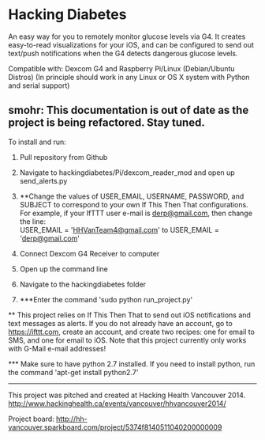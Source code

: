 Hacking Diabetes
===============

An easy way for you to remotely monitor glucose levels via G4. It creates easy-to-read visualizations for your iOS, and can be configured to send out text/push notifications when the G4 detects dangerous glucose levels.

Compatible with: Dexcom G4 and Raspberry Pi/Linux (Debian/Ubuntu Distros)
(In principle should work in any Linux or OS X system with Python and serial support)


smohr: This documentation is out of date as the project is being refactored. Stay tuned.
--------------
To install and run:

1. Pull repository from Github

2. Navigate to hackingdiabetes/Pi/dexcom_reader_mod and open up send_alerts.py

3. **Change the values of USER_EMAIL, USERNAME, PASSWORD, and SUBJECT to correspond to your own If This Then That configurations. For example, if your IfTTT user e-mail is derp@gmail.com, then change the line:  
USER_EMAIL = 'HHVanTeam4@gmail.com' to USER_EMAIL = 'derp@gmail.com'

4. Connect Dexcom G4 Receiver to computer

5. Open up the command line

6. Navigate to the hackingdiabetes folder

7. ***Enter the command 'sudo python run_project.py'


** This project relies on If This Then That to send out iOS notifications and text messages as alerts. If you do not already have an account, go to https://ifttt.com, create an account, and create two recipes: one for email to SMS, and one for email to iOS. Note that this project currently only works with G-Mail e-mail addresses!

*** Make sure to have python 2.7 installed. If you need to install python, run the command 'apt-get install python2.7'

--------------


This project was pitched and created at Hacking Health Vancouver 2014.
http://www.hackinghealth.ca/events/vancouver/hhvancouver2014/

Project board: http://hh-vancouver.sparkboard.com/project/5374f8140511040200000009
